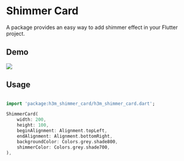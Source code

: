 <!-- 
This README describes the package. If you publish this package to pub.dev,
this README's contents appear on the landing page for your package.

For information about how to write a good package README, see the guide for
[writing package pages](https://dart.dev/guides/libraries/writing-package-pages). 

For general information about developing packages, see the Dart guide for
[creating packages](https://dart.dev/guides/libraries/create-library-packages)
and the Flutter guide for
[developing packages and plugins](https://flutter.dev/developing-packages). 
-->

# Shimmer Card

A package provides an easy way to add shimmer effect in your Flutter project.

## Demo

![](https://i.postimg.cc/L5DjWHT3/ezgif-5-a4082df08e.gif) 



## Usage

```dart

import 'package:h3m_shimmer_card/h3m_shimmer_card.dart';

ShimmerCard(
    width: 200,
    height: 100,
    beginAlignment: Alignment.topLeft,
    endAlignment: Alignment.bottomRight,
    backgroundColor: Colors.grey.shade800,
    shimmerColor: Colors.grey.shade700,
),

```
